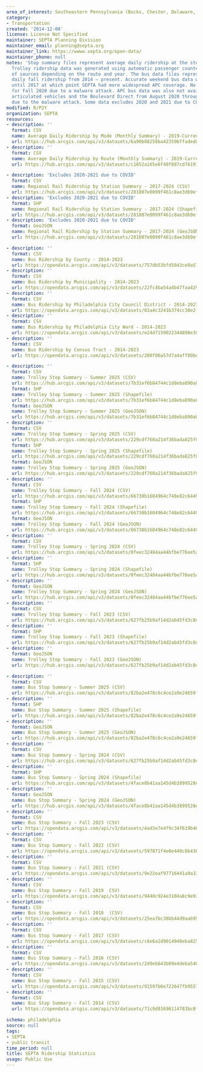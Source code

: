 ```yaml
---
area_of_interest: Southeastern Pennsylvania (Bucks, Chester, Delaware, Montgomery, Philadelphia counties)
category:
- Transportation
created: '2014-12-08'
license: License Not Specified
maintainer: SEPTA Planning Division
maintainer_email: planning@septa.org
maintainer_link: https://wwww.septa.org/open-data/
maintainer_phone: null
notes: 'Stop summary files represent average daily ridership at the stop level over the course of the relevant period. 
  Trolley ridership data was generated using automatic passenger counters (APCs). Bus data is calculated from a variety 
  of sources depending on the route and year. The bus data files represent average 
  daily fall ridership from 2014 – present. Accurate weekend bus data was not available 
  until 2017 at which point SEPTA had more widespread APC coverage. No bus data is available 
  for Fall 2020 due to a malware attack. APC bus data was also not available for 
  articulated vehicles and the Boulevard Direct from August 2020 through February 2022
  due to the malware attack. Some data excludes 2020 and 2021 due to COVID'
modified: R/P2Y
organization: SEPTA
resources:
- description: ''
  format: CSV
  name: Average Daily Ridership by Mode (Monthly Summary) - 2019-Current Year (CSV)
  url: https://hub.arcgis.com/api/v3/datasets/6a90b08258ba42359bffaded8d6494d4_0/downloads/data?format=csv&spatialRefId=4326&where=1%3D1
- description: ''
  format: CSV
  name: Average Daily Ridership by Route (Monthly Summary) - 2019-Current Year (CSV)
  url: https://hub.arcgis.com/api/v3/datasets/c1652a165e6f40f887cd76191063d0ec_0/downloads/data?format=csv&spatialRefId=4326&where=1%3D1

- description: 'Excludes 2020-2021 due to COVID'
  format: CSV
  name: Regional Rail Ridership by Station Summary - 2017-2024 (CSV)
  url: https://hub.arcgis.com/api/v3/datasets/281807e0099f461c8ae3db9ef4347970_0/downloads/data?format=csv&spatialRefId=3857&where=1%3D1
- description: 'Excludes 2020-2021 due to COVID'
  format: SHP
  name: Regional Rail Ridership by Station Summary - 2017-2024 (Shapefile)
  url: https://hub.arcgis.com/api/v3/datasets/281807e0099f461c8ae3db9ef4347970_0/downloads/data?format=shp&spatialRefId=3857&where=1%3D1
- description: 'Excludes 2020-2021 due to COVID'
  format: GeoJSON
  name: Regional Rail Ridership by Station Summary - 2017-2024 (GeoJSON)
  url: https://hub.arcgis.com/api/v3/datasets/281807e0099f461c8ae3db9ef4347970_0/downloads/data?format=geojson&spatialRefId=4326&where=1%3D1

- description: ''
  format: CSV
  name: Bus Ridership by County - 2014-2023
  url: https://opendata.arcgis.com/api/v3/datasets/757db53bfd5043ce9a57899424d69f9d_0/downloads/data?format=csv&spatialRefId=4326
- description: ''
  format: CSV
  name: Bus Ridership by Municipality - 2014-2023
  url: https://opendata.arcgis.com/api/v3/datasets/22fc4ba54a4b47faa429a83ea4a32059_0/downloads/data?format=csv&spatialRefId=4326
- description: ''
  format: CSV
  name: Bus Ridership by Philadelphia City Council District - 2014-2023
  url: https://opendata.arcgis.com/api/v3/datasets/02a4c3241b374cc38e2f1528844763fd_0/downloads/data?format=csv&spatialRefId=4326
- description: ''
  format: CSV
  name: Bus Ridership by Philadelphia City Ward - 2014-2023
  url: https://opendata.arcgis.com/api/v3/datasets/e24d7159022344898e30e0f3b745e1ba_0/downloads/data?format=csv&spatialRefId=4326
- description: ''
  format: CSV
  name: Bus Ridership by Census Tract - 2014-2023
  url: https://opendata.arcgis.com/api/v3/datasets/200f06a57d7a4aff80beeff29d82be4a_0/downloads/data?format=csv&spatialRefId=4326

- description: ''
  format: CSV
  name: Trolley Stop Summary - Summer 2025 (CSV)
  url: https://hub.arcgis.com/api/v3/datasets/7b31ef6b84744c1d8eba890a0456e5f0_0/downloads/data?format=csv&spatialRefId=3857&where=1%3D1
  format: SHP
  name: Trolley Stop Summary - Summer 2025 (Shapefile)
  url: https://hub.arcgis.com/api/v3/datasets/7b31ef6b84744c1d8eba890a0456e5f0_0/downloads/data?format=shp&spatialRefId=3857&where=1%3D1
  format: GeoJSON
  name: Trolley Stop Summary - Summer 2025 (GeoJSON)
  url: https://hub.arcgis.com/api/v3/datasets/7b31ef6b84744c1d8eba890a0456e5f0_0/downloads/data?format=geojson&spatialRefId=4326&where=1%3D1
- description: ''
  format: CSV
  name: Trolley Stop Summary - Spring 2025 (CSV)
  url: https://hub.arcgis.com/api/v3/datasets/229cdf760a214f36bada825f0ab8be54_0/downloads/data?format=csv&spatialRefId=3857&where=1%3D1
  format: SHP
  name: Trolley Stop Summary - Spring 2025 (Shapefile)
  url: https://hub.arcgis.com/api/v3/datasets/229cdf760a214f36bada825f0ab8be54_0/downloads/data?format=shp&spatialRefId=3857&where=1%3D1
  format: GeoJSON
  name: Trolley Stop Summary - Spring 2025 (GeoJSON)
  url: https://hub.arcgis.com/api/v3/datasets/229cdf760a214f36bada825f0ab8be54_0/downloads/data?format=geojson&spatialRefId=4326&where=1%3D1
- description: ''
  format: CSV
  name: Trolley Stop Summary - Fall 2024 (CSV)
  url: https://hub.arcgis.com/api/v3/datasets/66730b1604964c748e82c6449cfe3390_0/downloads/data?format=csv&spatialRefId=3857&where=1%3D1
  format: SHP
  name: Trolley Stop Summary - Fall 2024 (Shapefile)
  url: https://hub.arcgis.com/api/v3/datasets/66730b1604964c748e82c6449cfe3390_0/downloads/data?format=shp&spatialRefId=3857&where=1%3D1
  format: GeoJSON
  name: Trolley Stop Summary - Fall 2024 (GeoJSON)
  url: https://hub.arcgis.com/api/v3/datasets/66730b1604964c748e82c6449cfe3390_0/downloads/data?format=geojson&spatialRefId=4326&where=1%3D1
- description: ''
  format: CSV
  name: Trolley Stop Summary - Spring 2024 (CSV)
  url: https://hub.arcgis.com/api/v3/datasets/0feec32484aa44bfbe776ee5a3b9f9ff_0/downloads/data?format=csv&spatialRefId=3857&where=1%3D1
- description: ''
  format: SHP
  name: Trolley Stop Summary - Spring 2024 (Shapefile)
  url: https://hub.arcgis.com/api/v3/datasets/0feec32484aa44bfbe776ee5a3b9f9ff_0/downloads/data?format=shp&spatialRefId=3857&where=1%3D1
- description: ''
  format: GeoJSON
  name: Trolley Stop Summary - Spring 2024 (GeoJSON)
  url: https://hub.arcgis.com/api/v3/datasets/0feec32484aa44bfbe776ee5a3b9f9ff_0/downloads/data?format=geojson&spatialRefId=4326&where=1%3D1
- description: ''
  format: CSV
  name: Trolley Stop Summary - Fall 2023 (CSV)
  url: https://hub.arcgis.com/api/v3/datasets/627fb25b9af14d2ab45fd3c8d65564b1_0/downloads/data?format=csv&spatialRefId=3857&where=1%3D1
- description: ''
  format: SHP
  name: Trolley Stop Summary - Fall 2023 (Shapefile)
  url: https://hub.arcgis.com/api/v3/datasets/627fb25b9af14d2ab45fd3c8d65564b1_0/downloads/data?format=shp&spatialRefId=3857&where=1%3D1
- description: ''
  format: GeoJSON
  name: Trolley Stop Summary - Fall 2023 (GeoJSON)
  url: https://hub.arcgis.com/api/v3/datasets/627fb25b9af14d2ab45fd3c8d65564b1_0/downloads/data?format=geojson&spatialRefId=4326&where=1%3D1

- description: ''
  format: CSV
  name: Bus Stop Summary - Summer 2025 (CSV)
  url: https://hub.arcgis.com/api/v3/datasets/82ba2e478c6c4ce2a9e24659f48ec437_0/downloads/data?format=csv&spatialRefId=3857&where=1%3D1
- description: ''
  format: SHP
  name: Bus Stop Summary - Summer 2025 (Shapefile)
  url: https://hub.arcgis.com/api/v3/datasets/82ba2e478c6c4ce2a9e24659f48ec437_0/downloads/data?format=shp&spatialRefId=3857&where=1%3D1
- description: ''
  format: GeoJSON
  name: Bus Stop Summary - Summer 2025 (GeoJSON)
  url: https://hub.arcgis.com/api/v3/datasets/82ba2e478c6c4ce2a9e24659f48ec437_0/downloads/data?format=geojson&spatialRefId=4326&where=1%3D1
- description: ''
  format: CSV
  name: Bus Stop Summary - Spring 2024 (CSV)
  url: https://hub.arcgis.com/api/v3/datasets/627fb25b9af14d2ab45fd3c8d65564b1_0/downloads/data?format=geojson&spatialRefId=4326&where=1%3D1
- description: ''
  format: SHP
  name: Bus Stop Summary - Spring 2024 (Shapefile)
  url: https://hub.arcgis.com/api/v3/datasets/4face8b41aa145d4b3899528e0f8488b_0/downloads/data?format=csv&spatialRefId=3857&where=1%3D1
- description: ''
  format: GeoJSON
  name: Bus Stop Summary - Spring 2024 (GeoJSON)
  url: https://hub.arcgis.com/api/v3/datasets/4face8b41aa145d4b3899528e0f8488b_0/downloads/data?format=geojson&spatialRefId=4326&where=1%3D1
- description: ''
  format: CSV
  name: Bus Stop Summary - Fall 2023 (CSV)
  url: https://opendata.arcgis.com/api/v3/datasets/4ad3e7e4f9c34f619b467bc2d979f08b_0/downloads/data?format=csv&spatialRefId=3857
- description: ''
  format: CSV
  name: Bus Stop Summary - Fall 2022 (CSV)
  url: https://opendata.arcgis.com/api/v3/datasets/597871f4e0e440c8b430b00207bdcbbc_0/downloads/data?format=csv&spatialRefId=3857
- description: ''
  format: CSV
  name: Bus Stop Summary - Fall 2021 (CSV)
  url: https://opendata.arcgis.com/api/v3/datasets/9e22eaf97716441a9a332344dbcfd072_0/downloads/data?format=csv&spatialRefId=3857
- description: ''
  format: CSV
  name: Bus Stop Summary - Fall 2019  CSV)
  url: https://opendata.arcgis.com/api/v3/datasets/9440c924e3104a8c9e931cf1dc133479_0/downloads/data?format=csv&spatialRefId=3857
- description: ''
  format: CSV
  name: Bus Stop Summary - Fall 2018  (CSV)
  url: https://opendata.arcgis.com/api/v3/datasets/25ea7bc38bb44d9aa69504e84d16211b_0/downloads/data?format=csv&spatialRefId=3857
- description: ''
  format: CSV
  name: Bus Stop Summary - Fall 2017 (CSV)
  url: https://opendata.arcgis.com/api/v3/datasets/c6e6a2d9014940eba825ed6c5cfb12ba_0/downloads/data?format=csv&spatialRefId=3857
- description: ''
  format: CSV
  name: Bus Stop Summary - Fall 2016 (CSV)
  url: https://opendata.arcgis.com/api/v3/datasets/2d9eb643b09e4deba540e2bdd52f7f42_0/downloads/data?format=csv&spatialRefId=3857
- description: ''
  format: CSV
  name: Bus Stop Summary - Fall 2015 (CSV)
  url: https://opendata.arcgis.com/api/v3/datasets/91597b6e722647fb9557d509260bad7c_0/downloads/data?format=csv&spatialRefId=3857
- description: ''
  format: CSV
  name: Bus Stop Summary - Fall 2014 (CSV)
  url: https://opendata.arcgis.com/api/v3/datasets/71c9d81696114783bc0f45edbbf2dbd6_0/downloads/data?format=csv&spatialRefId=3857

schema: philadelphia
source: null
tags: 
- SEPTA
- public transit
time_period: null
title: SEPTA Ridership Statistics
usage: Public Use
---
```


